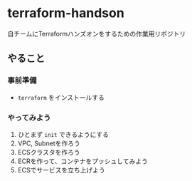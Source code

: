 # terraform-handson
自チームにTerraformハンズオンをするための作業用リポジトリ

## やること
### 事前準備
- `terraform` をインストールする

### やってみよう
1. ひとまず `init` できるようにする
1. VPC, Subnetを作ろう
1. ECSクラスタを作ろう
1. ECRを作って、コンテナをプッシュしてみよう
1. ECSでサービスを立ち上げよう
